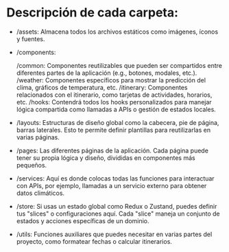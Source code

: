 # Descripción de cada carpeta:
- /assets: Almacena todos los archivos estáticos como imágenes, íconos y fuentes.

- /components:

  /common: Componentes reutilizables que pueden ser compartidos entre diferentes partes de la aplicación (e.g., botones, modales, etc.).
  /weather: Componentes específicos para mostrar la predicción del clima, gráficos de temperatura, etc.
  /itinerary: Componentes relacionados con el itinerario, como tarjetas de actividades, horarios, etc.
  /hooks: Contendrá todos los hooks personalizados para manejar lógica compartida como llamadas a APIs o gestión de estados locales.

- /layouts: Estructuras de diseño global como la cabecera, pie de página, barras laterales. Esto te permite definir plantillas para reutilizarlas en varias páginas.

- /pages: Las diferentes páginas de la aplicación. Cada página puede tener su propia lógica y diseño, divididas en componentes más pequeños.

- /services: Aquí es donde colocas todas las funciones para interactuar con APIs, por ejemplo, llamadas a un servicio externo para obtener datos climáticos.

- /store: Si usas un estado global como Redux o Zustand, puedes definir tus "slices" o configuraciones aquí. Cada "slice" maneja un conjunto de estados y acciones específicas de un dominio.

- /utils: Funciones auxiliares que puedes necesitar en varias partes del proyecto, como formatear fechas o calcular itinerarios.